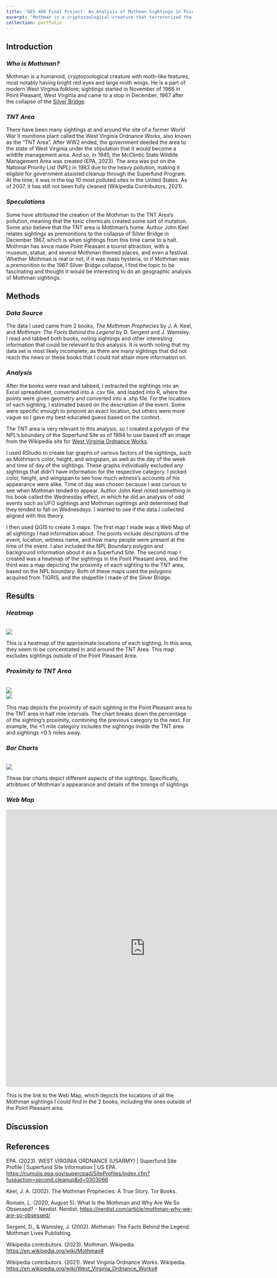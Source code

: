 ```yaml
---
title: "GES 486 Final Project: An Analysis of Mothman Sightings in Point Pleasant, WV from 1966-1967"
excerpt: "Mothman is a cryptozoological creature that terrororized the citizens of Point Pleasant, WV and surrounding areas between 1966-1967. Here, I present an analysis of the sighings I could find information about. Image of Mothman Statue in Point Pleasant from [The Charleston Gazette](https://www.wvgazettemail.com/arts_and_entertainment/annual-mothman-festival-makes-point-pleasant-a-paranormal-paradise-this-weekend/article_1a0652dc-d480-5c2e-809a-5db33dd90f7d.html) <br/><img src='/images/mothman_statue.jpg'>"
collection: portfolio
---
```

## **Introduction**

### ***Who is Mothman?***

Mothman is a humanoid, cryptozoological creature with moth-like features, most notably having bright red eyes and large moth wings. He is a part of modern West Virginia folklore; sightings started in November of 1966 in Point Pleasant, West Virginia and came to a stop in December, 1967 after the collapse of the [Silver Bridge]( https://en.wikipedia.org/wiki/Silver_Bridge).

### ***TNT Area***

There have been many sightings at and around the site of a former World War II munitions plant called the West Virginia Ordnance Works, also known as the “TNT Area”. After WW2 ended, the government deeded the area to the state of West Virginia under the stipulation that it would become a wildlife management area. And so, in 1945, the McClintic State Wildlife Management Area was created (EPA, 2023). The area was put on the National Priority List (NPL) in 1983 due to the heavy pollution, making it eligible for government assisted cleanup through the Superfund Program. At the time, it was in the top 10 most polluted sites in the United States. As of 2007, it has still not been fully cleaned (Wikipedia Contributors, 2021).

### ***Speculations***

Some have attributed the creation of the Mothman to the TNT Area’s pollution, meaning that the toxic chemicals created some sort of mutation. Some also believe that the TNT area is Mothman’s home. Author John Keel relates sightings as premonitions to the collapse of Silver Bridge in December 1967, which is when sightings from this time came to a halt. Mothman has since made Point Pleasant a tourist attraction, with a museum, statue, and several Mothman themed places, and even a festival. 
Whether Mothman is real or not, if it was mass hysteria, or if Mothman was a premonition to the 1967 Silver Bridge collapse, I find the topic to be fascinating and thought it would be interesting to do an geographic analysis of Mothman sightings.

## **Methods**

### ***Data Source***

The data I used came from 2 books, *The Mothman Prophecies* by J. A. Keel, and *Mothman: The Facts Behind the Legend* by D. Sergent and J. Wamsley. I read and tabbed both books, noting sightings and other interesting information that could be relevant to this analysis. It is worth noting that my data set is most likely incomplete, as there are many sightings that did not reach the news or these books that I could not attain more information on.

### ***Analysis***

After the books were read and tabbed, I extracted the sightings into an Excel spreadsheet, converted into a .csv file, and loaded into R, where the points were given geometry and converted into a .shp file. For the locations of each sighting, I estimated based on the description of the event. Some were specific enough to pinpoint an exact location, but others were more vague so I gave my best educated guess based on the context. 
	
The TNT area is very relevant to this analysis, so I created a polygon of the NPL’s boundary of the Superfund Site as of 1994 to use based off an image from the Wikipedia site for [West Virginia Ordnance Works](https://en.wikipedia.org/wiki/West_Virginia_Ordnance_Works#).

I used RStudio to create bar graphs of various factors of the sightings, such as Mothman’s color, height, and wingspan, as well as the day of the week and time of day of the sightings. These graphs individually excluded any sightings that didn’t have information for the respective category. I picked color, height, and wingspan to see how much witness’s accounts of his appearance were alike. Time of day was chosen because I was curious to see when Mothman tended to appear. Author John Keel noted something in his book called the Wednesday effect, in which he did an analysis of odd events such as UFO sightings and Mothman sightings and determined that they tended to fall on Wednesdays. I wanted to see if the data I collected aligned with this theory.

I then used QGIS to create 3 maps. The first map I made was a Web Map of all sightings I had information about. The points include descriptions of the event, location, witness name, and how many people were present at the time of the event. I also included the NPL Boundary polygon and background information about it as a Superfund Site. The second map I created was a heatmap of the sightings in the Point Pleasant area, and the third was a map depicting the proximity of each sighting to the TNT area, based on the NPL boundary. Both of these maps used the polygons acquired from TIGRIS, and the shapefile I made of the Silver Bridge.


## **Results**

### ***Heatmap***
<br/><img src='/images/mothman_heatmap.jpeg'>

This is a heatmap of the approximate locations of each sighting. In this area, they seem to be concentrated in and around the TNT Area. This map excludes sightings outside of the Point Pleasant Area.

### ***Proximity to TNT Area***
<br/><img src='/images/mothman_proximity_map.jpeg'>
<br/><img src='/images/mothman_proximity_chart.png'>

This map depicts the proximity of each sighting in the Point Pleasant area to the TNT area in half mile intervals. The chart breaks down the percentage of the sighting’s proximity, combining the previous category to the next. For example, the <1 mile category includes the sightings inside the TNT area and sightings <0.5 miles away.

### ***Bar Charts***
<br/><img src='/images/mothman_chart_layout.jpg'>

These bar charts depict different aspects of the sightings. Specifically, attribtues of Mothman's appearance and details of the timings of sightings

### ***Web Map***
<iframe src="https://srhjhnsn.github.io/portfolio/mothman_webmap/index.html" width="750" height="750" style="border:0" allowfullscreen></iframe>

This is the link to the Web Map, which depicts the locations of all the Mothman sightings I could find in the 2 books, including the ones outside of the Point Pleasant area.

## **Discussion**


## **References**

EPA. (2023). WEST VIRGINIA ORDNANCE (USARMY) | Superfund Site Profile | Superfund Site Information | US EPA. https://cumulis.epa.gov/supercpad/SiteProfiles/index.cfm?fuseaction=second.cleanup&id=0303066

Keel, J. A. (2002). The Mothman Prophecies: A True Story. Tor Books.

Romain, L. (2020, August 5). What Is the Mothman and Why Are We So Obsessed? - Nerdist. Nerdist. https://nerdist.com/article/mothman-why-we-are-so-obsessed/

Sergent, D., & Wamsley, J. (2002). Mothman: The Facts Behind the Legend. Mothman Lives Publishing.

Wikipedia contributors. (2023). Mothman. Wikipedia. https://en.wikipedia.org/wiki/Mothman#

Wikipedia contributors. (2021). West Virginia Ordnance Works. Wikipedia. https://en.wikipedia.org/wiki/West_Virginia_Ordnance_Works#
